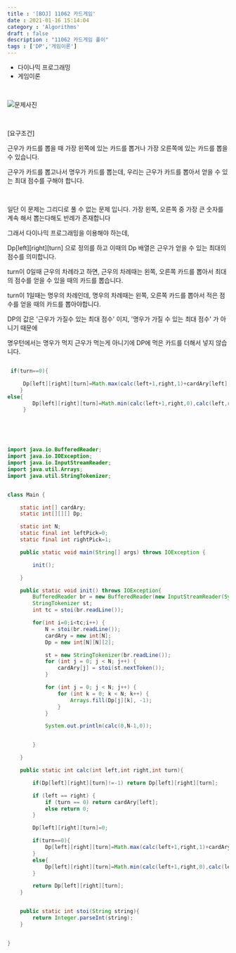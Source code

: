 ```yaml
---
title : '[BOJ] 11062 카드게임'
date : 2021-01-16 15:14:04
category : 'Algorithms'
draft : false
description : "11062 카드게임 풀이"
tags : ['DP','게임이론']
---
```



* 다이나믹 프로그래밍
* 게임이론


<br/>

![문제사진](https://user-images.githubusercontent.com/57346393/104806692-cb6a4500-581c-11eb-9114-b80bba79923d.png)

<br/>

[요구조건]

근우가 카드를 뽑을 때 가장 왼쪽에 있는 카드를 뽑거나 가장 오른쪽에 있는 카드를 뽑을 수 있습니다.

근우가 카드를 뽑고나서 명우가 카드를 뽑는데, 우리는 근우가 카드를 뽑아서 얻을 수 있는 최대 점수를 구해야 합니다.


<br/>

일단 이 문제는 그리디로 풀 수 없는 문제 입니다.
가장 왼쪽, 오른쪽 중 가장 큰 숫자를 계속 해서 뽑는다해도 반례가 존재합니다



그래서 다이나믹 프로그래밍을 이용해야 하는데, 

Dp[left][right][turn] 으로 정의를 하고 이때의 Dp 배열은 근우가 얻을 수 있는 최대의 점수를 의미합니다.

turn이 0일때 근우의 차례라고 하면, 근우의 차례때는 왼쪽, 오른쪽 카드를 뽑아서 최대의 점수를 얻을 수 있을 때의 카드를 뽑습니다.

turn이 1일때는 명우의 차례인데, 명우의 차례때는 왼쪽, 오른쪽 카드를 뽑아서 적은 점수를 얻을 때의 카드를 뽑아야합니다. 

DP의 값은 '근우가 가질수 있는 최대 점수' 이지, '명우가 가질 수 있는 최대 점수' 가 아니기 때문에

명우턴에서는 명우가 먹지 근우가 먹는게 아니기에 DP에 먹은 카드를 더해서 넣지 않습니다.

```java

 if(turn==0){

     Dp[left][right][turn]=Math.max(calc(left+1,right,1)+cardAry[left],calc(left,right-1,1)+cardAry[right]);
    }
else{
        Dp[left][right][turn]=Math.min(calc(left+1,right,0),calc(left,right-1,0));
     }

```


<br/>



<br/>



```java

import java.io.BufferedReader;
import java.io.IOException;
import java.io.InputStreamReader;
import java.util.Arrays;
import java.util.StringTokenizer;


class Main {

    static int[] cardAry;
    static int[][][] Dp;

    static int N;
    static final int leftPick=0;
    static final int rightPick=1;

    public static void main(String[] args) throws IOException {

        init();

    }

    public static void init() throws IOException{
        BufferedReader br = new BufferedReader(new InputStreamReader(System.in));
        StringTokenizer st;
        int tc = stoi(br.readLine());

        for(int i=0;i<tc;i++) {
            N = stoi(br.readLine());
            cardAry = new int[N];
            Dp = new int[N][N][2];

            st = new StringTokenizer(br.readLine());
            for (int j = 0; j < N; j++) {
                cardAry[j] = stoi(st.nextToken());
            }

            for (int j = 0; j < N; j++) {
                for (int k = 0; k < N; k++) {
                    Arrays.fill(Dp[j][k], -1);
                }
            }

            System.out.println(calc(0,N-1,0));


        }

    }

    public static int calc(int left,int right,int turn){

        if(Dp[left][right][turn]!=-1) return Dp[left][right][turn];

        if (left == right) {
            if (turn == 0) return cardAry[left];
            else return 0;
        }

        Dp[left][right][turn]=0;

        if(turn==0){
            Dp[left][right][turn]=Math.max(calc(left+1,right,1)+cardAry[left],calc(left,right-1,1)+cardAry[right]);
        }
        else{
            Dp[left][right][turn]=Math.min(calc(left+1,right,0),calc(left,right-1,0));
        }

        return Dp[left][right][turn];
    }


    public static int stoi(String string){
        return Integer.parseInt(string);
    }


}






```
